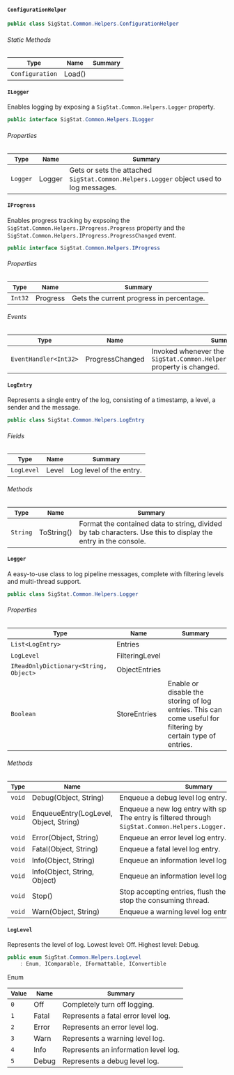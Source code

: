 #### `ConfigurationHelper`

```csharp
public class SigStat.Common.Helpers.ConfigurationHelper

```

###### Static Methods

| <sub>Type</sub> | <sub>Name</sub> | <sub>Summary</sub> | 
| ---- | ---- | ---- | 
| `Configuration` | Load() |  | 


#### `ILogger`

Enables logging by exposing a `SigStat.Common.Helpers.Logger` property.
```csharp
public interface SigStat.Common.Helpers.ILogger

```

###### Properties

| <sub>Type</sub> | <sub>Name</sub> | <sub>Summary</sub> | 
| ---- | ---- | ---- | 
| `Logger` | Logger | Gets or sets the attached `SigStat.Common.Helpers.Logger` object used to log messages. | 


#### `IProgress`

Enables progress tracking by expsoing the `SigStat.Common.Helpers.IProgress.Progress` property and the `SigStat.Common.Helpers.IProgress.ProgressChanged` event.
```csharp
public interface SigStat.Common.Helpers.IProgress

```

###### Properties

| <sub>Type</sub> | <sub>Name</sub> | <sub>Summary</sub> | 
| ---- | ---- | ---- | 
| `Int32` | Progress | Gets the current progress in percentage. | 


###### Events

| <sub>Type</sub> | <sub>Name</sub> | <sub>Summary</sub> | 
| ---- | ---- | ---- | 
| `EventHandler<Int32>` | ProgressChanged | Invoked whenever the `SigStat.Common.Helpers.IProgress.Progress` property is changed. | 


#### `LogEntry`

Represents a single entry of the log, consisting of a timestamp, a level, a sender and the message.
```csharp
public class SigStat.Common.Helpers.LogEntry

```

###### Fields

| <sub>Type</sub> | <sub>Name</sub> | <sub>Summary</sub> | 
| ---- | ---- | ---- | 
| `LogLevel` | Level | Log level of the entry. | 


###### Methods

| <sub>Type</sub> | <sub>Name</sub> | <sub>Summary</sub> | 
| ---- | ---- | ---- | 
| `String` | ToString() | Format the contained data to string, divided by tab characters.  Use this to display the entry in the console. | 


#### `Logger`

A easy-to-use class to log pipeline messages, complete with filtering levels and multi-thread support.
```csharp
public class SigStat.Common.Helpers.Logger

```

###### Properties

| <sub>Type</sub> | <sub>Name</sub> | <sub>Summary</sub> | 
| ---- | ---- | ---- | 
| `List<LogEntry>` | Entries |  | 
| `LogLevel` | FilteringLevel |  | 
| `IReadOnlyDictionary<String, Object>` | ObjectEntries |  | 
| `Boolean` | StoreEntries | Enable or disable the storing of log entries. This can come useful for filtering by certain type of entries. | 


###### Methods

| <sub>Type</sub> | <sub>Name</sub> | <sub>Summary</sub> | 
| ---- | ---- | ---- | 
| `void` | Debug(Object, String) | Enqueue a debug level log entry. | 
| `void` | EnqueueEntry(LogLevel, Object, String) | Enqueue a new log entry with specified level. The entry is filtered through `SigStat.Common.Helpers.Logger.FilteringLevel`. | 
| `void` | Error(Object, String) | Enqueue an error level log entry. | 
| `void` | Fatal(Object, String) | Enqueue a fatal level log entry. | 
| `void` | Info(Object, String) | Enqueue an information level log entry. | 
| `void` | Info(Object, String, Object) | Enqueue an information level log entry. | 
| `void` | Stop() | Stop accepting entries, flush the queue and stop the consuming thread. | 
| `void` | Warn(Object, String) | Enqueue a warning level log entry. | 


#### `LogLevel`

Represents the level of log.  Lowest level: Off.  Highest level: Debug.
```csharp
public enum SigStat.Common.Helpers.LogLevel
    : Enum, IComparable, IFormattable, IConvertible

```

Enum

| <sub>Value</sub> | <sub>Name</sub> | <sub>Summary</sub> | 
| ---- | ---- | ---- | 
| `0` | Off | Completely turn off logging. | 
| `1` | Fatal | Represents a fatal error level log. | 
| `2` | Error | Represents an error level log. | 
| `3` | Warn | Represents a warning level log. | 
| `4` | Info | Represents an information level log. | 
| `5` | Debug | Represents a debug level log. | 


